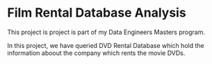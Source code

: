 # Film Rental Database Analysis

This project is project is part of my Data Engineers Masters program.

In this project, we have queried DVD Rental Database which hold the information aboout the company which rents the movie DVDs.
